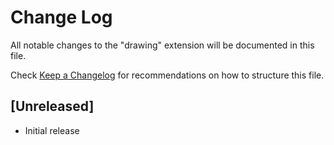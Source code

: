 # Change Log

All notable changes to the "drawing" extension will be documented in this file.

Check [Keep a Changelog](http://keepachangelog.com/) for recommendations on how to structure this file.

## [Unreleased]

- Initial release